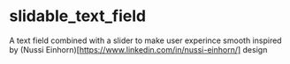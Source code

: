 # slidable_text_field
A text field combined with a slider to make user experince smooth inspired by (Nussi Einhorn)[https://www.linkedin.com/in/nussi-einhorn/] design
